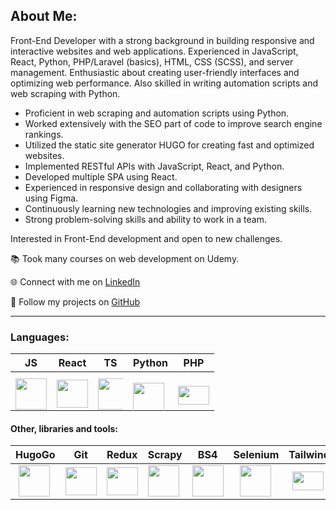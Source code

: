 ## About Me:

Front-End Developer with a strong background in building responsive and interactive websites and web applications. Experienced in JavaScript, React, Python, PHP/Laravel (basics), HTML, CSS (SCSS), and server management. Enthusiastic about creating user-friendly interfaces and optimizing web performance. Also skilled in writing automation scripts and web scraping with Python.

- Proficient in web scraping and automation scripts using Python.
- Worked extensively with the SEO part of code to improve search engine rankings.
- Utilized the static site generator HUGO for creating fast and optimized websites.
- Implemented RESTful APIs with JavaScript, React, and Python.
- Developed multiple SPA using React.
- Experienced in responsive design and collaborating with designers using Figma.
- Continuously learning new technologies and improving existing skills.
- Strong problem-solving skills and ability to work in a team.

Interested in Front-End development and open to new challenges.

📚 Took many courses on web development on Udemy.

🌐 Connect with me on [LinkedIn](https://www.linkedin.com/in/vladislavpashora/)

🐙 Follow my projects on [GitHub](https://github.com/Kinolog76)

---

### Languages:
| JS  | React | TS | Python | PHP |
|----------|----------|----------|-----| --- |
|  <img src="https://upload.wikimedia.org/wikipedia/commons/thumb/9/99/Unofficial_JavaScript_logo_2.svg/2048px-Unofficial_JavaScript_logo_2.svg.png" style="margin-bottom: -10px;" width="50" height="50"/> |  <img src="https://upload.wikimedia.org/wikipedia/commons/thumb/a/a7/React-icon.svg/512px-React-icon.svg.png" style="margin-bottom: -10px;" width="50" height="45"/> | <img src="https://upload.wikimedia.org/wikipedia/commons/thumb/4/4c/Typescript_logo_2020.svg/1024px-Typescript_logo_2020.svg.png" style="margin-bottom: -10px; margin-right: -10px;" width="50" height="50"/> | <img src="https://upload.wikimedia.org/wikipedia/commons/thumb/c/c3/Python-logo-notext.svg/2048px-Python-logo-notext.svg.png" style="margin-top: 15px; margin-bottom: -10px;" width="50" height="50"/> |  <img src="https://upload.wikimedia.org/wikipedia/commons/thumb/2/27/PHP-logo.svg/2048px-PHP-logo.svg.png" style="margin-top: 5px; margin-bottom: -10px;" width="50" height="30"/>|


#### Other, libraries and tools:

| HugoGo | Git | Redux | Scrapy | BS4 | Selenium | Tailwind | Bootstrap | SEO | Figma |
| -| - | -| -| -| -| -| - | - | - |
| <img src="https://avatars.githubusercontent.com/u/29385237?s=280&v=4" style="margin-left: 5px;" width="50" height="50"/> | <img src="https://upload.wikimedia.org/wikipedia/commons/thumb/3/3f/Git_icon.svg/1200px-Git_icon.svg.png" style="margin-bottom: 0px;" width="50" height="45"/> | <img src="https://avatars.githubusercontent.com/u/13142323?v=4" style="margin-bottom: 0px;" width="50" height="45"/> | <img src="https://www.svgrepo.com/show/45684/scraper.svg" width="50" height="50"/> | <img src="https://play-lh.googleusercontent.com/yMjUC6LBh7uOCK6wUcIEf5MHZQmSqDPXoInOQLZzw0DWQsPJuvkwSymX2zI4Ok7i_BY=w240-h480-rw" width="50" height="50"/> | <img src="https://upload.wikimedia.org/wikipedia/commons/d/d5/Selenium_Logo.png" style="margin-left: 10px;" width="50" height="50"/> | <img src="https://upload.wikimedia.org/wikipedia/commons/thumb/d/d5/Tailwind_CSS_Logo.svg/512px-Tailwind_CSS_Logo.svg.png?20230715030042" style="margin-left: 6px;" width="50" height="30"/> | <img src="https://upload.wikimedia.org/wikipedia/commons/thumb/b/b2/Bootstrap_logo.svg/2560px-Bootstrap_logo.svg.png" style="margin-left: 13px;" width="50" height="40"/> | <img src="https://uxwing.com/wp-content/themes/uxwing/download/seo-marketing/seo-icon.png" style="margin-left: 0px;" width="50" height="40"/> | <img src="https://cdn.icon-icons.com/icons2/2429/PNG/512/figma_logo_icon_147289.png" style="margin-left: 0px;" width="50" height="50"/> |
